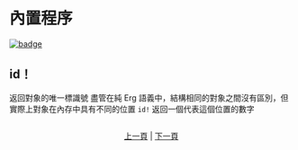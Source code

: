 # 內置程序

[![badge](https://img.shields.io/endpoint.svg?url=https%3A%2F%2Fgezf7g7pd5.execute-api.ap-northeast-1.amazonaws.com%2Fdefault%2Fsource_up_to_date%3Fowner%3Derg-lang%26repos%3Derg%26ref%3Dmain%26path%3Ddoc/EN/syntax/09_builtin_procs.md%26commit_hash%3D51de3c9d5a9074241f55c043b9951b384836b258)](https://gezf7g7pd5.execute-api.ap-northeast-1.amazonaws.com/default/source_up_to_date?owner=erg-lang&repos=erg&ref=main&path=doc/EN/syntax/09_builtin_procs.md&commit_hash=51de3c9d5a9074241f55c043b9951b384836b258)

## id！

返回對象的唯一標識號
盡管在純 Erg 語義中，結構相同的對象之間沒有區別，但實際上對象在內存中具有不同的位置
`id!` 返回一個代表這個位置的數字

```python
```

<p align='center'>
    <a href='./08_procedure.md'>上一頁</a> | <a href='./10_list.md'>下一頁</a>
</p>
